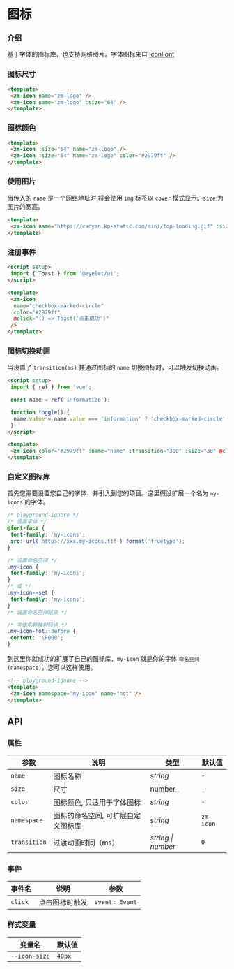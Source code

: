 # 图标

### 介绍

基于字体的图标库，也支持网络图片。字体图标来自 [IconFont](https://www.iconfont.cn/manage/index?manage_type=myprojects&projectId=3837212)

### 图标尺寸

```html
<template>
 <zm-icon name="zm-logo" />
 <zm-icon name="zm-logo" :size="64" />
</template>
```

### 图标颜色

```html
<template>
 <zm-icon :size="64" name="zm-logo" />
 <zm-icon :size="64" name="zm-logo" color="#2979ff" />
</template>
```

### 使用图片

当传入的 `name` 是一个网络地址时,将会使用 `img` 标签以 `cover` 模式显示。`size` 为图片的宽高。

```html
<template>
 <zm-icon name="https://canyan.kp-static.com/mini/top-loading.gif" :size="64" />
</template>
```

### 注册事件

```html
<script setup>
 import { Toast } from '@eyelet/ui';
</script>

<template>
 <zm-icon
  name="checkbox-marked-circle"
  color="#2979ff"
  @click="() => Toast('点击成功')"
 />
</template>
```

### 图标切换动画

当设置了 `transition(ms)` 并通过图标的 `name` 切换图标时，可以触发切换动画。

```html
<script setup>
 import { ref } from 'vue';

 const name = ref('information');

 function toggle() {
  name.value = name.value === 'information' ? 'checkbox-marked-circle' : 'information';
 }
</script>

<template>
 <zm-icon color="#2979ff" :name="name" :transition="300" :size="30" @click="toggle" />
</template>
```

### 自定义图标库

首先您需要设置您自己的字体，并引入到您的项目。这里假设扩展一个名为 `my-icons` 的字体。

```css
/* playground-ignore */
/* 设置字体 */
@font-face {
 font-family: 'my-icons';
 src: url('https://xxx.my-icons.ttf') format('truetype');
}

/* 设置命名空间 */
.my-icon {
 font-family: 'my-icons';
}
/* 或 */
.my-icon--set {
 font-family: 'my-icons';
}
/* 设置命名空间结束 */

/* 字体名称映射码点 */
.my-icon-hot::before {
 content: '\F000';
}
```

到这里你就成功的扩展了自己的图标库，`my-icon` 就是你的字体 `命名空间(namespace)`，您可以这样使用。

```html
<!-- playground-ignore -->
<template>
 <zm-icon namespace="my-icon" name="hot" />
</template>
```

## API

### 属性

| 参数         | 说明                               | 类型               | 默认值     |
| ------------ | ---------------------------------- | ------------------ | ---------- |
| `name`       | 图标名称                           | _string_           | `-`        |
| `size`       | 尺寸                               |   number_ | `-`        |
| `color`      | 图标颜色, 只适用于字体图标         | _string_           | `-`        |
| `namespace`  | 图标的命名空间, 可扩展自定义图标库 | _string_           | `zm-icon` |
| `transition` | 过渡动画时间（ms）                 | _string \| number_ | `0`        |

### 事件

| 事件名  | 说明           | 参数           |
| ------- | -------------- | -------------- |
| `click` | 点击图标时触发 | `event: Event` |

### 样式变量

<!-- 以下为组件使用的 css 变量，可以使用 [StyleProvider 组件](#/zh-CN/style-provider) 进行样式定制。 -->

| 变量名        | 默认值 |
| ------------- | ------ |
| `--icon-size` | `40px` |
